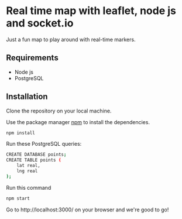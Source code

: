 # Real time map with leaflet, node js and socket.io

Just a fun map to play around with real-time markers.

## Requirements 
- Node js
- PostgreSQL


## Installation

Clone the repository on your local machine.

Use the package manager [npm](https://nodejs.org/en/) to install the dependencies.

```bash
npm install 
```

Run these PostgreSQL queries:

```bash
CREATE DATABASE points;
CREATE TABLE points (
    lat real,
    lng real
);
```
Run this command
```bash
npm start
```
Go to http://localhost:3000/ on your browser and we're good to go!